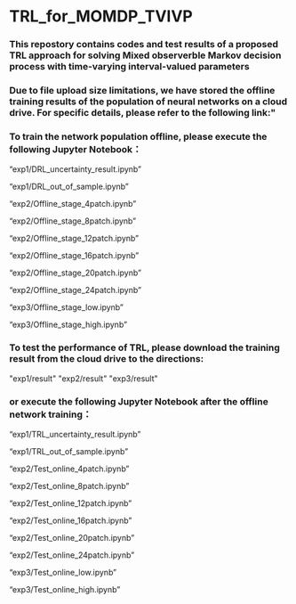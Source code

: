 # TRL_for_MOMDP_TVIVP
### This repostory contains codes and test results of a proposed TRL approach for solving Mixed observerble Markov decision process with time-varying interval-valued parameters 

### Due to file upload size limitations, we have stored the offline training results of the population of neural networks on a cloud drive. For specific details, please refer to the following link:"


### To train the network population offline, please execute the following Jupyter Notebook：

“exp1/DRL_uncertainty_result.ipynb”

“exp1/DRL_out_of_sample.ipynb”

“exp2/Offline_stage_4patch.ipynb”	

“exp2/Offline_stage_8patch.ipynb”

“exp2/Offline_stage_12patch.ipynb”

“exp2/Offline_stage_16patch.ipynb”

“exp2/Offline_stage_20patch.ipynb”

“exp2/Offline_stage_24patch.ipynb”

“exp3/Offline_stage_low.ipynb”

“exp3/Offline_stage_high.ipynb”



### To test the performance of TRL, please download the training result from the cloud drive to the directions: 

"exp1/result" 
"exp2/result" 
"exp3/result" 

### or execute the following Jupyter Notebook after the offline network training：

“exp1/TRL_uncertainty_result.ipynb”

“exp1/TRL_out_of_sample.ipynb”

“exp2/Test_online_4patch.ipynb”

“exp2/Test_online_8patch.ipynb”

“exp2/Test_online_12patch.ipynb”

“exp2/Test_online_16patch.ipynb”

“exp2/Test_online_20patch.ipynb”

“exp2/Test_online_24patch.ipynb”

“exp3/Test_online_low.ipynb”

“exp3/Test_online_high.ipynb”
